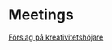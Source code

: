 # Meetings

[Förslag på kreativitetshöjare](https://konsultbolag1.se/bloggen/kreativitetshoejare?highlight=kreativitetsh%C3%B6jare) 